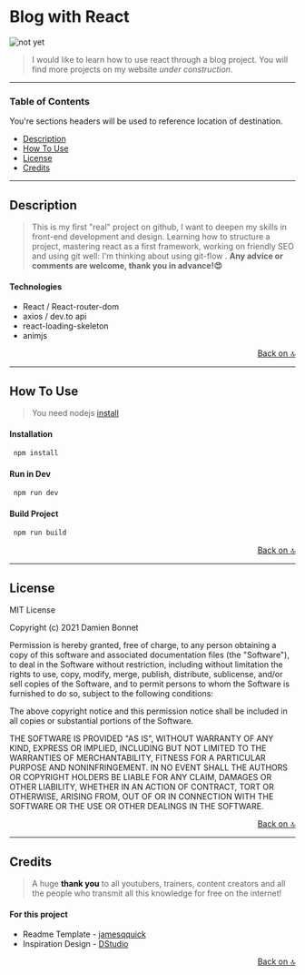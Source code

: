 # Blog with React
![not yet](project-image-url)
> I would like to learn how to use react through a blog project. You will find more projects on my website *under construction*.

---

### Table of Contents
You're sections headers will be used to reference location of destination.

- [Description](#description)
- [How To Use](#how-to-use)
- [License](#license)
- [Credits](#credits)

---

## Description

> This is my first "real" project on github, I want to deepen my skills in front-end development and design. Learning how to structure a project, mastering react as a first framework, working on friendly SEO and using git well: I'm thinking about using git-flow . **Any advice or comments are welcome, thank you in advance!😍**

#### Technologies

- React / React-router-dom
- axios / dev.to api
- react-loading-skeleton
- animjs

<div style="display:flex;justify-content:flex-end;">
<a href="#blog-with-react" style="text-align:right;">Back on 🔝</a>
</div>

---

## How To Use
> You need nodejs [install](https://nodejs.org/en/download/)
#### Installation
```bash
 npm install
```
#### Run in Dev
```bash
 npm run dev
```
#### Build Project
```bash
 npm run build
```

<div style="display:flex;justify-content:flex-end;">
<a href="#blog-with-react" style="text-align:right;">Back on 🔝</a>
</div>

---

## License

MIT License

Copyright (c) 2021 Damien Bonnet

Permission is hereby granted, free of charge, to any person obtaining a copy
of this software and associated documentation files (the "Software"), to deal
in the Software without restriction, including without limitation the rights
to use, copy, modify, merge, publish, distribute, sublicense, and/or sell
copies of the Software, and to permit persons to whom the Software is
furnished to do so, subject to the following conditions:

The above copyright notice and this permission notice shall be included in all
copies or substantial portions of the Software.

THE SOFTWARE IS PROVIDED "AS IS", WITHOUT WARRANTY OF ANY KIND, EXPRESS OR
IMPLIED, INCLUDING BUT NOT LIMITED TO THE WARRANTIES OF MERCHANTABILITY,
FITNESS FOR A PARTICULAR PURPOSE AND NONINFRINGEMENT. IN NO EVENT SHALL THE
AUTHORS OR COPYRIGHT HOLDERS BE LIABLE FOR ANY CLAIM, DAMAGES OR OTHER
LIABILITY, WHETHER IN AN ACTION OF CONTRACT, TORT OR OTHERWISE, ARISING FROM,
OUT OF OR IN CONNECTION WITH THE SOFTWARE OR THE USE OR OTHER DEALINGS IN THE
SOFTWARE.

<div style="display:flex;justify-content:flex-end;">
<a href="#blog-with-react" style="text-align:right;">Back on 🔝</a>
</div>

---

## Credits
> A huge <strong style="backgournd-color:#FABEA1;color:#060606;">thank you</strong> to all youtubers, trainers, content creators and all the people who transmit all this knowledge for free on the internet!

#### For this project

- Readme Template - [jamesqquick](https://github.com/jamesqquick/read-me-template)
- Inspiration Design - [DStudio](https://dribbble.com/D-studio)

<div style="display:flex;justify-content:flex-end;">
<a href="#blog-with-react" style="text-align:right;">Back on 🔝</a>
</div>
